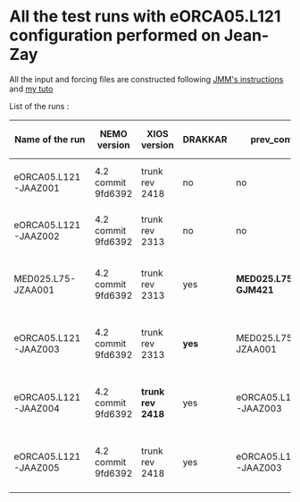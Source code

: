 # All the test runs with eORCA05.L121 configuration performed on Jean-Zay

All the input and forcing files are constructed following [JMM's instructions](https://github.com/auraoupa/grand-challenge-adastra-ORCA36/tree/AAjeanzay/eORCA05) and [my tuto](https://github.com/auraoupa/grand-challenge-adastra-ORCA36/blob/AAjeanzay/eORCA05/tuto-AA.md)

List of the runs :

| Name of the run | NEMO version | XIOS version | DRAKKAR | prev_conf | CPP.keys | Status | Perf | Time-Step | Nb NEMO cores | Nb XIOS cores | jpnixjpnj |
|-------|---|--|--|---------|---|--|--|--|--|--|--|
| eORCA05.L121-JAAZ001 | 4.2 commit 9fd6392 | trunk rev 2418 | no | no | key_si3, key_xios, key_qco, key_isf | **Failed : xios segmentation fault** | - | 1080s | 40 | 2 | 9x5 |
| eORCA05.L121-JAAZ002 | 4.2 commit 9fd6392 | trunk rev 2313 | no | no | key_si3, key_xios, key_qco, key_isf | **Failed : xios abort trap signal** | - | 1080s | 40 | 2 | 9x5 |
| MED025.L75-JZAA001 | 4.2 commit 9fd6392 | trunk rev 2313 | yes | **MED025.L75-GJM421** | key_netcdf4, key_qco, key_si3, key_xios, key_drakkar | run ok for 3 months | 0.095 sec/time-step | 1200s | 40 | 2 | 8x7 |
| eORCA05.L121-JAAZ003 | 4.2 commit 9fd6392 | trunk rev 2313 | **yes** | MED025.L75-JZAA001 | key_netcdf4, key_qco, key_si3, key_xios, key_drakkar | run ok for 5 days | 3.39 sec/time-step | 1200s | 40 | 2 | 9x5 |
| eORCA05.L121-JAAZ004 | 4.2 commit 9fd6392 | **trunk rev 2418** | yes | eORCA05.L121-JAAZ003 | key_netcdf4, key_qco, key_si3, key_xios, key_drakkar | run ok for 5 days | 3.35 sec/time-step | 1200s | 40 | 2 | 9x5 |
| eORCA05.L121-JAAZ005 | 4.2 commit 9fd6392 | trunk rev 2418 | yes | eORCA05.L121-JAAZ003 | key_netcdf4, key_qco, key_si3, key_xios, key_drakkar | run ok for 5 day | **1.67 sec/time-step** | 1200s | **78** | **2** | **11x9** |
